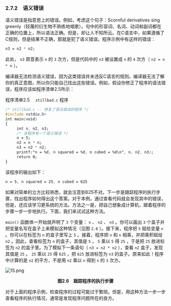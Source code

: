 ### 2.7.2　语义错误

语义错误是指意思上的错误。例如，考虑这个句子：Scornful derivatives sing greenly（轻蔑的衍生物不熟练地唱歌）。句中的形容词、名词、动词和副词都在正确的位置上，所以语法正确。但是，却让人不知所云。在C语言中，如果遵循了C规则，但是结果不正确，那就是犯了语义错误。程序示例中有这样的错误：

```css
n3 = n2 * n2;
```

此处， `n3` 原意表示 `n` 的 `3` 次方，但是代码中的 `n3` 被设置成 `n` 的 `4` 次方（ `n2 = n * n` ）。

编译器无法检测语义错误，因为这类错误并未违反C语言的规则。编译器无法了解你的真正意图，所以你只能自己找出这些错误。例如，假设你修正了程序的语法错误，程序应该如程序清单2.5所示：

程序清单2.5　 `stillbad.c` 程序

```css
/* stillbad.c -- 修复了语法错误的程序 */
#include <stdio.h>
int main(void)
{
     int n, n2, n3;
     /* 该程序有一个语义错误 */
     n = 5;
     n2 = n * n;
     n3 = n2 * n2;
     printf("n = %d, n squared = %d, n cubed = %d\n", n, n2, n3);
     return 0;
}
```

该程序的输出如下：

```css
n = 5, n squared = 25, n cubed = 625
```

如果对简单的立方比较熟悉，就会注意到625不对。下一步是跟踪程序的执行步骤，找出程序如何得出这个答案。对于本例，通过查看代码就会发现其中的错误，但是，还应该学习更系统的方法。方法之一是，把自己想象成计算机，跟着程序的步骤一步一步地执行。下面，我们来试试这种方法。

`main()` 函数体一开始就声明了 `3` 个变量： `n` 、 `n2` 、 `n3` 。你可以画出 `3` 个盒子并把变量名写在盒子上来模拟这种情况（见图 `2.6` ）。接下来，程序把 `5` 赋给变量 `n` 。你可以在标签为 `n` 的盒子里写上 `5` 。接着，程序把 `n` 和 `n` 相乘，并把乘积赋给 `n2` 。因此，查看标签为 `n` 的盒子，其值是 `5` ， `5` 乘以 `5` 得 `25` ，于是把 `25` 放进标签为 `n2` 的盒子里。为了模拟下一条语句（ `n3 = n2 * n2` ），查看 `n2` 盒子，发现其值是 `25` 。 `25` 乘以 `25` 得 `625` ，把 `625` 放进标签为 `n3` 的盒子。原来如此！程序中计算的是 `n2` 的平方，不是用 `n2` 乘以 `n` 得到 `n` 的 `3` 次方。

![15.png](./images/15.png)
<center class="my_markdown"><b class="my_markdown">图2.6　跟踪程序的执行步骤</b></center>

对于上面的程序示例，检查程序的过程可能过于繁琐。但是，用这种方法一步一步查看程序的执行情况，通常是发现程序问题所在的良方。

